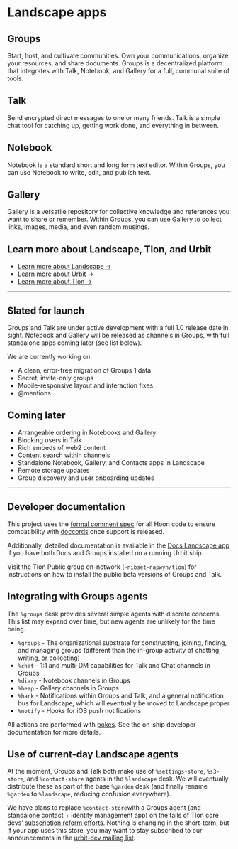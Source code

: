 # Landscape apps

## Groups

Start, host, and cultivate communities. Own your communications, organize your
resources, and share documents. Groups is a decentralized platform that
integrates with Talk, Notebook, and Gallery for a full, communal suite of tools.

## Talk

Send encrypted direct messages to one or many friends. Talk is a simple chat
tool for catching up, getting work done, and everything in between.

## Notebook

Notebook is a standard short and long form text editor. Within Groups, you can
use Notebook to write, edit, and publish text.

## Gallery

Gallery is a versatile repository for collective knowledge and references you
want to share or remember. Within Groups, you can use Gallery to collect links,
images, media, and even random musings.

## Learn more about Landscape, Tlon, and Urbit

- [Learn more about Landscape →](https://tlon.io/product)
- [Learn more about Urbit →](https://urbit.org)
- [Learn more about Tlon →](https://tlon.io)

---

## Slated for launch

Groups and Talk are under active development with a full 1.0 release date in
sight. Notebook and Gallery will be released as channels in Groups, with full
standalone apps coming later (see list below). 

We are currently working on:

- A clean, error-free migration of Groups 1 data
- Secret, invite-only groups
- Mobile-responsive layout and interaction fixes
- @mentions

## Coming later

- Arrangeable ordering in Notebooks and Gallery
- Blocking users in Talk
- Rich embeds of web2 content
- Content search within channels
- Standalone Notebook, Gallery, and Contacts apps in Landscape
- Remote storage updates
- Group discovery and user onboarding updates

---
## Developer documentation

This project uses the [formal comment
spec](https://developers.urbit.org/reference/hoon/style#comments-and-unparsed-bytes)
for all Hoon code to ensure compatibility with
[doccords](https://github.com/urbit/urbit/pull/5873) once support is released. 

Additionally, detailed documentation is available in the [Docs Landscape
app](https://urbit.org/applications/~pocwet/docs) if you have both Docs and
Groups installed on a running Urbit ship. 

Visit the Tlon Public group on-network (`~nibset-napwyn/tlon`) for instructions
on how to install the public beta versions of Groups and Talk.

## Integrating with Groups agents

The `%groups` desk provides several simple agents with discrete concerns. This
list may expand over time, but new agents are unlikely for the time being.

- `%groups` - The organizational substrate for constructing, joining, finding,
  and managing groups (different than the in-group activity of chatting,
  writing, or collecting)
- `%chat` - 1:1 and multi-DM capabilities for Talk and Chat channels in Groups
- `%diary` - Notebook channels in Groups
- `%heap` - Gallery channels in Groups
- `%hark` - Notifications within Groups and Talk, and a general notification bus
  for Landscape, which will eventually be moved to Landscape proper
- `%notify` - Hooks for iOS push notifications

All actions are performed with [pokes](https://developers.urbit.org/reference/glossary/poke). See the on-ship developer documentation
for more details.

## Use of current-day Landscape agents

At the moment, Groups and Talk both make use of `%settings-store`, `%s3-store`,
and `%contact-store` agents in the `%landscape` desk. We will eventually
distribute these as part of the base `%garden` desk (and finally rename
`%garden` to `%landscape`, reducing confusion everywhere).

We have plans to replace `%contact-store`with a Groups agent (and standalone
contact + identity management app) on the tails of Tlon core devs’ [subscription
reform
efforts](https://gist.github.com/belisarius222/15bcf267689f1dd95e12005bd944608e).
Nothing is changing in the short-term, but if your app uses this store, you may
want to stay subscribed to our announcements in the [urbit-dev mailing
list](https://groups.google.com/a/urbit.org/g/dev).
